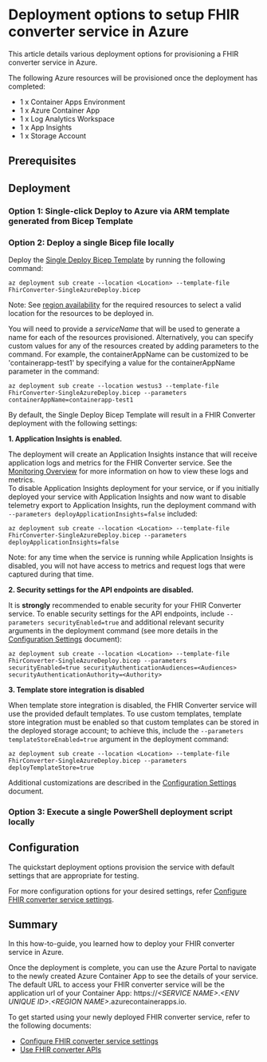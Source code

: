 # Deployment options to setup FHIR converter service in Azure

This article details various deployment options for provisioning a FHIR converter service in Azure.

The following Azure resources will be provisioned once the deployment has completed:

* 1 x Container Apps Environment
* 1 x Azure Container App
* 1 x Log Analytics Workspace
* 1 x App Insights
* 1 x Storage Account

## Prerequisites

## Deployment

### Option 1: Single-click Deploy to Azure via ARM template generated from Bicep Template

### Option 2: Deploy a single Bicep file locally

Deploy the [Single Deploy Bicep Template](../deploy/FhirConverter-SingleAzureDeploy.bicep) by running the following command:

```
az deployment sub create --location <Location> --template-file FhirConverter-SingleAzureDeploy.bicep
```

Note: See [region availability](https://azure.microsoft.com/en-us/explore/global-infrastructure/products-by-region/?products=monitor,storage,container-apps) for the required resources to select a valid location for the resources to be deployed in.

You will need to provide a *serviceName* that will be used to generate a name for each of the resources provisioned. Alternatively, you can specify custom values for any of the resources created by adding parameters to the command. For example, the containerAppName can be customized to be 'containerapp-test1' by specifying a value for the containerAppName parameter in the command:
```
az deployment sub create --location westus3 --template-file FhirConverter-SingleAzureDeploy.bicep --parameters containerAppName=containerapp-test1
```

By default, the Single Deploy Bicep Template will result in a FHIR Converter deployment with the following settings:

**1. Application Insights is enabled.**

The deployment will create an Application Insights instance that will receive application logs and metrics for the FHIR Converter service. See the [Monitoring Overview](monitoring.md) for more information on how to view these logs and metrics.						
To disable Application Insights deployment for your service, or if you initially deployed your service with Application Insights and now want to disable telemetry export to Application Insights, run the deployment command with `--parameters deployApplicationInsights=false` included:

```
az deployment sub create --location <Location> --template-file FhirConverter-SingleAzureDeploy.bicep --parameters deployApplicationInsights=false
```

Note: for any time when the service is running while Application Insights is disabled, you will not have access to metrics and request logs that were captured during that time.

**2. Security settings for the API endpoints are disabled.**

It is **strongly** recommended to enable security for your FHIR Converter service. To enable security settings for the API endpoints, include `--parameters securityEnabled=true` and additional relevant security arguments in the deployment command (see more details in the [Configuration Settings](configuration-settings.md) document):

```
az deployment sub create --location <Location> --template-file FhirConverter-SingleAzureDeploy.bicep --parameters securityEnabled=true securityAuthenticationAudiences=<Audiences> securityAuthenticationAuthority=<Authority>
```

**3. Template store integration is disabled**

When template store integration is disabled, the FHIR Converter service will use the provided default templates. To use custom templates, template store integration must be enabled so that custom templates can be stored in the deployed storage account; to achieve this, include the `--parameters templateStoreEnabled=true` argument in the deployment command:

```
az deployment sub create --location <Location> --template-file FhirConverter-SingleAzureDeploy.bicep --parameters deployTemplateStore=true

```

Additional customizations are described in the [Configuration Settings](configuration-settings.md) document.

### Option 3: Execute a single PowerShell deployment script locally

## Configuration

The quickstart deployment options provision the service with default settings that are appropriate for testing.

For more configuration options for your desired settings, refer [Configure FHIR converter service settings](configuration-settings.md).

## Summary

In this how-to-guide, you learned how to deploy your FHIR converter service in Azure.

Once the deployment is complete, you can use the Azure Portal to navigate to the newly created Azure Container App to see the details of your service.
The default URL to access your FHIR converter service will be the application url of your Container App: https://*\<SERVICE NAME\>*.*\<ENV UNIQUE ID\>*.*\<REGION NAME\>*.azurecontainerapps.io.

To get started using your newly deployed FHIR converter service, refer to the following documents:

* [Configure FHIR converter service settings](configuration-settings.md)
* [Use FHIR converter APIs](use-convert-web-apis.md)
